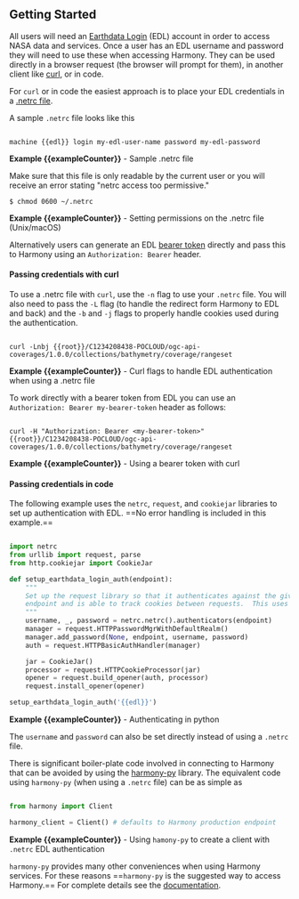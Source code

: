 ## Getting Started
All users will need an [Earthdata Login](edl) (EDL) account in order to access NASA data and services.
Once a user has an EDL username and password they will need to use these when accessing Harmony.
They can be used directly in a browser request (the browser will prompt for them), in another client like [curl](https://curl.se/), or in code.

For `curl` or in code the easiest approach is to place your EDL credentials in a [.netrc file](https://everything.curl.dev/usingcurl/netrc).

A sample `.netrc` file looks like this

```

machine {{edl}} login my-edl-user-name password my-edl-password

```
**Example {{exampleCounter}}** - Sample .netrc file

Make sure that this file is only readable by the current user or you will receive an error stating
"netrc access too permissive."

```
$ chmod 0600 ~/.netrc
```
**Example {{exampleCounter}}** - Setting permissions on the .netrc file (Unix/macOS)

Alternatively users can generate an EDL [bearer token]({{edl}}/users/my-user-name/user_tokens) directly and pass this to Harmony using an `Authorization: Bearer` header.

#### Passing credentials with curl

To use a .netrc file with `curl`, use the `-n` flag to use your `.netrc` file. You will
also need to pass the `-L` flag (to handle the redirect form Harmony to EDL and back) and
the `-b` and `-j` flags to properly handle cookies used during the authentication.
```

curl -Lnbj {{root}}/C1234208438-POCLOUD/ogc-api-coverages/1.0.0/collections/bathymetry/coverage/rangeset

```
**Example {{exampleCounter}}** - Curl flags to handle EDL authentication when using a .netrc file

To work directly with a bearer token from EDL you can use an `Authorization: Bearer my-bearer-token` header as follows:

```

curl -H "Authorization: Bearer <my-bearer-token>" {{root}}/C1234208438-POCLOUD/ogc-api-coverages/1.0.0/collections/bathymetry/coverage/rangeset

```
**Example {{exampleCounter}}** - Using a bearer token with curl

#### Passing credentials in code

The following example uses the `netrc`, `request`, and `cookiejar` libraries to set up authentication with EDL.
==No error handling is included in this example.==

```python

import netrc
from urllib import request, parse
from http.cookiejar import CookieJar

def setup_earthdata_login_auth(endpoint):
    """
    Set up the request library so that it authenticates against the given Earthdata Login
    endpoint and is able to track cookies between requests.  This uses the .netrc file.
    """
    username, _, password = netrc.netrc().authenticators(endpoint)
    manager = request.HTTPPasswordMgrWithDefaultRealm()
    manager.add_password(None, endpoint, username, password)
    auth = request.HTTPBasicAuthHandler(manager)

    jar = CookieJar()
    processor = request.HTTPCookieProcessor(jar)
    opener = request.build_opener(auth, processor)
    request.install_opener(opener)

setup_earthdata_login_auth('{{edl}}')

```
**Example {{exampleCounter}}** - Authenticating in python

The `username` and `password` can also be set directly instead of using a `.netrc` file.

There is significant boiler-plate code involved in connecting to Harmony that can be avoided
by using the [harmony-py](https://github.com/nasa/harmony-py) library. The equivalent code
using `harmony-py` (when using a `.netrc` file) can be as simple as

```python

from harmony import Client

harmony_client = Client() # defaults to Harmony production endpoint

```
**Example {{exampleCounter}}** - Using `hamony-py` to create a client with `.netrc` EDL authentication

`harmony-py` provides many other conveniences when using Harmony services. For these reasons
==`harmony-py` is the suggested way to access Harmony.== For complete details see the
[documentation](https://harmony-py.readthedocs.io/en/latest/).

<br/>
<br/>
<br/>